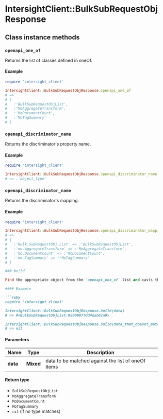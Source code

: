 # IntersightClient::BulkSubRequestObjResponse

## Class instance methods

### `openapi_one_of`

Returns the list of classes defined in oneOf.

#### Example

```ruby
require 'intersight_client'

IntersightClient::BulkSubRequestObjResponse.openapi_one_of
# =>
# [
#   :'BulkSubRequestObjList',
#   :'MoAggregateTransform',
#   :'MoDocumentCount',
#   :'MoTagSummary'
# ]
```

### `openapi_discriminator_name`

Returns the discriminator's property name.

#### Example

```ruby
require 'intersight_client'

IntersightClient::BulkSubRequestObjResponse.openapi_discriminator_name
# => :'object_type'
```

### `openapi_discriminator_name`

Returns the discriminator's mapping.

#### Example

```ruby
require 'intersight_client'

IntersightClient::BulkSubRequestObjResponse.openapi_discriminator_mapping
# =>
# {
#   :'bulk.SubRequestObj.List' => :'BulkSubRequestObjList',
#   :'mo.AggregateTransform' => :'MoAggregateTransform',
#   :'mo.DocumentCount' => :'MoDocumentCount',
#   :'mo.TagSummary' => :'MoTagSummary'
# }

### build

Find the appropriate object from the `openapi_one_of` list and casts the data into it.

#### Example

```ruby
require 'intersight_client'

IntersightClient::BulkSubRequestObjResponse.build(data)
# => #<BulkSubRequestObjList:0x00007fdd4aab02a0>

IntersightClient::BulkSubRequestObjResponse.build(data_that_doesnt_match)
# => nil
```

#### Parameters

| Name | Type | Description |
| ---- | ---- | ----------- |
| **data** | **Mixed** | data to be matched against the list of oneOf items |

#### Return type

- `BulkSubRequestObjList`
- `MoAggregateTransform`
- `MoDocumentCount`
- `MoTagSummary`
- `nil` (if no type matches)

